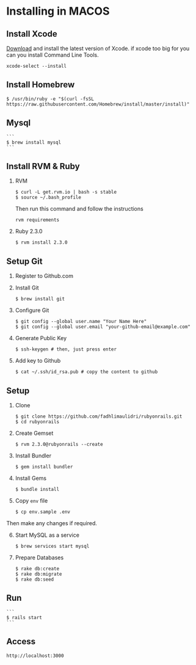 # Installing in MACOS

## Install Xcode

[Download](https://developer.apple.com/xcode/downloads/) and install the latest version of Xcode.
if xcode too big for you can you install Command Line Tools.

```
xcode-select --install
```

## Install Homebrew

```
$ /usr/bin/ruby -e "$(curl -fsSL https://raw.githubusercontent.com/Homebrew/install/master/install)"
```

## Mysql

    ```
    $ brew install mysql
    ```

## Install RVM & Ruby

1. RVM

    ```
    $ curl -L get.rvm.io | bash -s stable
    $ source ~/.bash_profile
    ```

    Then run this command and follow the instructions

    ```
    rvm requirements
    ```

2. Ruby 2.3.0

    ```
    $ rvm install 2.3.0
    ```

## Setup Git

1. Register to Github.com

2. Install Git

    ```
    $ brew install git
    ```

3. Configure Git

    ```
    $ git config --global user.name "Your Name Here"
    $ git config --global user.email "your-github-email@example.com"
    ```

4. Generate Public Key

    ```
    $ ssh-keygen # then, just press enter
    ```

5. Add key to Github

    ```
    $ cat ~/.ssh/id_rsa.pub # copy the content to github
    ```

## Setup

1. Clone

    ```
    $ git clone https://github.com/fadhlimaulidri/rubyonrails.git
    $ cd rubyonrails
    ```

2. Create Gemset

    ```
    $ rvm 2.3.0@rubyonrails --create
    ```

3. Install Bundler

    ```
    $ gem install bundler
    ```

4. Install Gems

    ```
    $ bundle install
    ```

5. Copy `env` file

    ```
    $ cp env.sample .env
    ```

  Then make any changes if required.

6. Start MySQL as a service

    ```
    $ brew services start mysql
    ```
    
7. Prepare Databases

    ```
    $ rake db:create
    $ rake db:migrate
    $ rake db:seed
    ```
    
## Run

    ```
    $ rails start
    ```

## Access 
 ```
 http://localhost:3000
 ```
